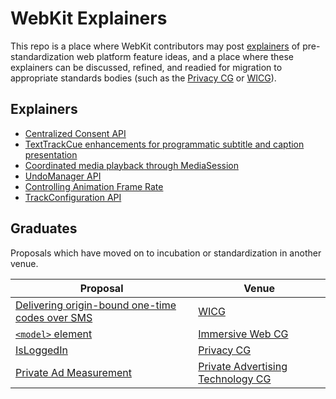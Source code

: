 # WebKit Explainers

This repo is a place where WebKit contributors may post [explainers](https://github.com/w3ctag/w3ctag.github.io/blob/master/explainers.md) of pre-standardization web platform feature ideas, and a place where these explainers can be discussed, refined, and readied for migration to appropriate standards bodies (such as the [Privacy CG](https://github.com/privacycg/) or [WICG](https://github.com/WICG)).

## Explainers

* [Centralized Consent API](CentralizedConsentAPI)
* [TextTrackCue enhancements for programmatic subtitle and caption presentation](texttracks/)
* [Coordinated media playback through MediaSession](MediaSessionCoordinator)
* [UndoManager API](UndoManager/)
* [Controlling Animation Frame Rate](animation-frame-rate/)
* [TrackConfiguration API](TrackConfiguration/)

## Graduates

Proposals which have moved on to incubation or standardization in another venue.

| Proposal | Venue |
| --------- | ----------- |
| [Delivering origin-bound one-time codes over SMS](https://github.com/wicg/sms-one-time-codes) | [WICG](https://github.com/WICG) |
| [`<model>` element](https://github.com/immersive-web/model-element) | [Immersive Web CG](https://www.w3.org/community/immersive-web/) |
| [IsLoggedIn](https://github.com/privacycg/is-logged-in) | [Privacy CG](https://github.com/privacycg) |
| [Private Ad Measurement](https://github.com/patcg-individual-drafts/private-ad-measurement) | [Private Advertising Technology CG](https://patcg.github.io/) |
